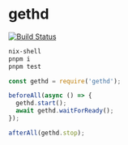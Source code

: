 # gethd

[![Build Status](https://travis-ci.org/enumatech/gethd.svg?branch=master)](https://travis-ci.org/enumatech/gethd)

``` sh
nix-shell
pnpm i
pnpm test
```

```javascript
const gethd = require('gethd');

beforeAll(async () => {
  gethd.start();
  await gethd.waitForReady();
});

afterAll(gethd.stop);
```
